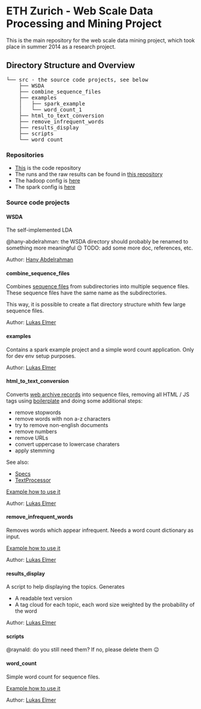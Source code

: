 # ETH Zurich - Web Scale Data Processing and Mining Project

This is the main repository for the web scale data mining project, which took place in summer 2014 as a research project.

## Directory Structure and Overview

<pre>
└── src - the source code projects, see below
    ├── WSDA
    ├── combine_sequence_files
    ├── examples
    │   ├── spark_example
    │   └── word_count_1
    ├── html_to_text_conversion
    ├── remove_infrequent_words
    ├── results_display
    ├── scripts
    └── word_count
</pre>

### Repositories

* [This](https://github.com/lukaselmer/ethz-web-scale-data-mining-project) is the code repository
* The runs and the raw results can be found in [this repository](https://github.com/lukaselmer/ethz-web-scale-data-mining-project-runs)
* The hadoop config is [here](https://github.com/lukaselmer/ethz-web-scale-data-mining-project-hadoop-config)
* The spark config is [here](https://github.com/lukaselmer/ethz-web-scale-data-mining-project-spark-config)

### Source code projects

#### WSDA

The self-implemented LDA

@hany-abdelrahman: the WSDA directory should probably be renamed to something more meaningful :wink: TODO: add some more doc, references, etc.

Author: [Hany Abdelrahman](https://github.com/hany-abdelrahman)

#### combine_sequence_files

Combines [sequence files](http://wiki.apache.org/hadoop/SequenceFile) from subdirectories
into multiple sequence files. These sequence files have the same name as the subdirectories.

This way, it is possible to create a flat directory structure whith few large sequence files.

Author: [Lukas Elmer](https://github.com/lukaselmer)

#### examples

Contains a spark example project and a simple word count application. Only for dev env setup purposes.

Author: [Lukas Elmer](https://github.com/lukaselmer)

#### html_to_text_conversion

Converts [web archive records](https://en.wikipedia.org/wiki/Web_ARChive) into sequence files, removing all HTML / JS tags using [boilerplate](https://code.google.com/p/boilerpipe/) and doing some additional steps:

* remove stopwords
* remove words with non a-z characters
* try to remove non-english documents
* remove numbers
* remove URLs
* convert uppercase to lowercase charaters
* apply stemming

See also:
* [Specs](https://github.com/lukaselmer/ethz-web-scale-data-mining-project/blob/master/src/html_to_text_conversion/src/test/scala/TextProcessorSpec.scala)
* [TextProcessor](https://github.com/lukaselmer/ethz-web-scale-data-mining-project/blob/master/src/html_to_text_conversion/src/main/scala/TextProcessor.scala)

[Example how to use it](https://github.com/lukaselmer/ethz-web-scale-data-mining-project-runs/blob/master/convert_all9/convert_html.sh)

Author: [Lukas Elmer](https://github.com/lukaselmer)

#### remove_infrequent_words

Removes words which appear infrequent. Needs a word count dictionary as input.

[Example how to use it](https://github.com/lukaselmer/ethz-web-scale-data-mining-project-runs/blob/master/remove_infrequent_words11/run.sh)

Author: [Lukas Elmer](https://github.com/lukaselmer)

#### results_display

A script to help displaying the topics. Generates

* A readable text version
* A tag cloud for each topic, each word size weighted by the probability of the word 

Author: [Lukas Elmer](https://github.com/lukaselmer)

#### scripts

@raynald: do you still need them? If no, please delete them :wink:

#### word_count

Simple word count for sequence files.

[Example how to use it](https://github.com/lukaselmer/ethz-web-scale-data-mining-project-runs/blob/master/word_count4/run.sh)

Author: [Lukas Elmer](https://github.com/lukaselmer)




